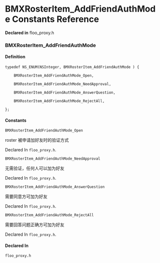 # BMXRosterItem_AddFriendAuthMode Constants Reference

  **Declared in** floo_proxy.h  

### BMXRosterItem_AddFriendAuthMode

#### Definition
    typedef NS_ENUM(NSInteger, BMXRosterItem_AddFriendAuthMode ) {   
        
        BMXRosterItem_AddFriendAuthMode_Open,
        
        BMXRosterItem_AddFriendAuthMode_NeedApproval,
        
        BMXRosterItem_AddFriendAuthMode_AnswerQuestion,
        
        BMXRosterItem_AddFriendAuthMode_RejectAll,
        
    };

#### Constants

<a name="" title="BMXRosterItem_AddFriendAuthMode_Open"></a><code>BMXRosterItem_AddFriendAuthMode_Open</code>

roster 被申请加好友时的验证方式

   Declared In `floo_proxy.h`.

<a name="" title="BMXRosterItem_AddFriendAuthMode_NeedApproval"></a><code>BMXRosterItem_AddFriendAuthMode_NeedApproval</code>

无需验证，任何人可以加为好友

   Declared In `floo_proxy.h`.

<a name="" title="BMXRosterItem_AddFriendAuthMode_AnswerQuestion"></a><code>BMXRosterItem_AddFriendAuthMode_AnswerQuestion</code>

需要同意方可加为好友

   Declared In `floo_proxy.h`.

<a name="" title="BMXRosterItem_AddFriendAuthMode_RejectAll"></a><code>BMXRosterItem_AddFriendAuthMode_RejectAll</code>

需要回答问题正确方可加为好友

   Declared In `floo_proxy.h`.

#### Declared In
`floo_proxy.h`

